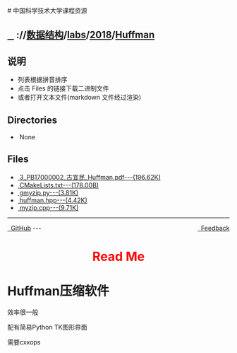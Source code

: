 
<head>
    <meta http-equiv="content-type" content="text/html; charset=utf-8">
    <link rel="stylesheet" href="https://use.fontawesome.com/releases/v5.8.1/css/all.css" integrity="sha384-50oBUHEmvpQ+1lW4y57PTFmhCaXp0ML5d60M1M7uH2+nqUivzIebhndOJK28anvf" crossorigin="anonymous">
    <title> 中国科学技术大学课程资源</title>
</head>
# 中国科学技术大学课程资源

<div>
  <h2>
    <a href="../index.html">&nbsp;&nbsp;<i class="fas fa-backward"></i>&nbsp;</a>
    :/<a href="../../../../index.html"><i class="fas fa-home"></i></a>/<a href="../../../index.html">数据结构</a>/<a href="../../index.html">labs</a>/<a href="../index.html">2018</a>/<a href="index.html">Huffman</a>
  </h2>
</div>

## 说明
- 列表根据拼音排序
- 点击 Files 的链接下载二进制文件
- 或者打开文本文件(markdown 文件经过渲染)

<h2> Directories &nbsp; <a href="http://downgit.zhoudaxiaa.com/#/home?url=https://github.com/USTC-Resource/USTC-Course/tree/master/数据结构/labs/2018/Huffman" style="color:red;text-decoration:underline;" target="_black"><i class="fas fa-download"></i></a></h2>

<ul><li><i class="fas fa-meh"></i>&nbsp;None</li></ul>

## Files
<ul><li><a href="https://raw.githubusercontent.com/USTC-Resource/USTC-Course/master/数据结构/labs/2018/Huffman/3_PB17000002_古宜民_Huffman.pdf"><i class="fas fa-file-pdf"></i>&nbsp;3_PB17000002_古宜民_Huffman.pdf---(196.62K)</a></li>
<li><a href="https://raw.githubusercontent.com/USTC-Resource/USTC-Course/master/数据结构/labs/2018/Huffman/CMakeLists.txt"><i class="fas fa-file"></i>&nbsp;CMakeLists.txt---(178.00B)</a></li>
<li><a href="https://raw.githubusercontent.com/USTC-Resource/USTC-Course/master/数据结构/labs/2018/Huffman/gmyzip.py"><i class="fas fa-file-code"></i>&nbsp;gmyzip.py---(3.81K)</a></li>
<li><a href="https://raw.githubusercontent.com/USTC-Resource/USTC-Course/master/数据结构/labs/2018/Huffman/huffman.hpp"><i class="fas fa-file"></i>&nbsp;huffman.hpp---(4.42K)</a></li>
<li><a href="https://raw.githubusercontent.com/USTC-Resource/USTC-Course/master/数据结构/labs/2018/Huffman/myzip.cpp"><i class="fas fa-file-code"></i>&nbsp;myzip.cpp---(9.71K)</a></li></ul>

---
<div style="text-decration:underline;display:inline">
  <a href="https://github.com/USTC-Resource/USTC-Course.git" target="_blank" rel="external"><i class="fab fa-github"></i>&nbsp; GitHub</a>
  <a href="mailto:&#122;huheqin1@gmail.com?subject=反馈与建议" style="float:right" target="_blank" rel="external"><i class="fas fa-envelope"></i>&nbsp; Feedback</a>
</div>
---

<h1 style="color:red;text-align:center;">Read Me</h1>
<h1 id="huffman">Huffman压缩软件</h1>
<p>效率很一般</p>
<p>配有简易Python TK图形界面</p>
<p>需要cxxops</p>
